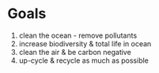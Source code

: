 # Goals
1. clean the ocean - remove pollutants
2. increase biodiversity & total life in ocean
3. clean the air & be carbon negative
4. up-cycle & recycle as much as possible
